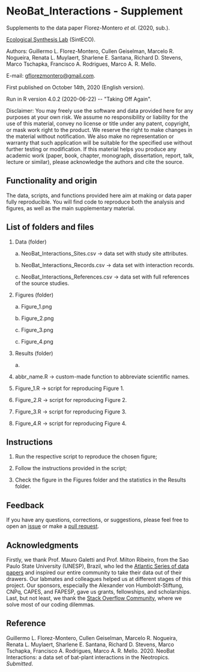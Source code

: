 # NeoBat_Interactions - Supplement

Supplements to the data paper Florez-Montero *et al*. (2020, sub.).

[Ecological Synthesis Lab](https://marcomellolab.wordpress.com) (SintECO).

Authors: Guillermo L. Florez-Montero, Cullen Geiselman, Marcelo R. Nogueira, Renata L. Muylaert, Sharlene E. Santana, Richard D. Stevens, Marco Tschapka, Francisco A. Rodrigues, Marco A. R. Mello.

E-mail: gflorezmontero@gmail.com. 

First published on October 14th, 2020 (English version).

Run in R version 4.0.2 (2020-06-22) -- "Taking Off Again".

Disclaimer: You may freely use the software and data provided here for any purposes at your own risk. We assume no responsibility or liability for the use of this material, convey no license or title under any patent, copyright, or mask work right to the product. We reserve the right to make changes in the material without notification. We also make no representation or warranty that such application will be suitable for the specified use without further testing or modification. If this material helps you produce any academic work (paper, book, chapter, monograph, dissertation, report, talk, lecture or similar), please acknowledge the authors and cite the source.


## Functionality and origin

The data, scripts, and functions provided here aim at making or data paper fully reproducible. You will find code to reproduce both the analysis and figures, as well as the main supplementary material.


## List of folders and files

1. Data (folder)

    a. NeoBat_Interactions_Sites.csv -> data set with study site attributes.
    
    b. NeoBat_Interactions_Records.csv -> data set with interaction records.

    c. NeoBat_Interactions_References.csv -> data set with full references of the source studies.
    

2. Figures (folder)

    a. Figure_1.png

    b. Figure_2.png
    
    c. Figure_3.png

    c. Figure_4.png


3. Results (folder)

    a. 


4. abbr_name.R -> custom-made function to abbreviate scientific names.

5. Figure_1.R -> script for reproducing Figure 1.

6. Figure_2.R -> script for reproducing Figure 2.

7. Figure_3.R -> script for reproducing Figure 3.

8. Figure_4.R -> script for reproducing Figure 4.


## Instructions

1. Run the respective script to reproduce the chosen figure;

2. Follow the instructions provided in the script;

3. Check the figure in the Figures folder and the statistics in the Results folder.


## Feedback

If you have any questions, corrections, or suggestions, please feel free to open an [issue](https://github.com/gflorezm/NeoBat_Interactions/issues) or make a [pull request](https://github.com/gflorezm/NeoBat_Interactions/pulls).


## Acknowledgments

Firstly, we thank Prof. Mauro Galetti and Prof. Milton Ribeiro, from the Sao Paulo State University (UNESP), Brazil, who led the [Atlantic Series of data papers](https://esajournals.onlinelibrary.wiley.com/doi/toc/10.1002/(ISSN)1939-9170.AtlanticPapers) and inspired our entire community to take their data out of their drawers. Our labmates and colleagues helped us at different stages of this project. Our sponsors, especially the Alexander von Humboldt-Stiftung, CNPq, CAPES, and FAPESP, gave us grants, fellowships, and scholarships. Last, but not least, we thank the [Stack Overflow Community](https://stackoverflow.com), where we solve most of our coding dilemmas.


## Reference

Guillermo L. Florez-Montero, Cullen Geiselman, Marcelo R. Nogueira, Renata L. Muylaert, Sharlene E. Santana, Richard D. Stevens, Marco Tschapka, Francisco A. Rodrigues, Marco A. R. Mello. 2020. NeoBat Interactions: a data set of bat-plant interactions in the Neotropics. *Submitted*.

